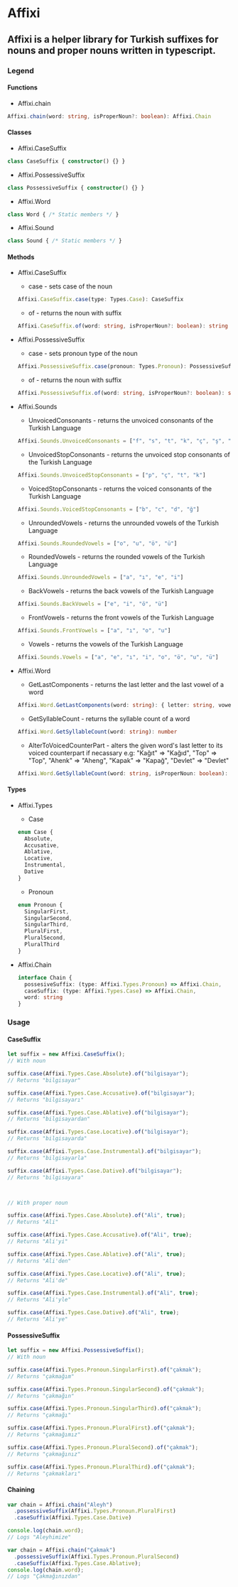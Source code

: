 # Affixi

## Affixi is a helper library for Turkish suffixes for nouns and proper nouns written in typescript.

### Legend

#### Functions

- Affixi.chain

```TypeScript
Affixi.chain(word: string, isProperNoun?: boolean): Affixi.Chain
```

#### Classes

- Affixi.CaseSuffix

```TypeScript
class CaseSuffix { constructor() {} }
```

- Affixi.PossessiveSuffix

```TypeScript
class PossessiveSuffix { constructor() {} }
```

- Affixi.Word

```TypeScript
class Word { /* Static members */ }
```

- Affixi.Sound

```TypeScript
class Sound { /* Static members */ }
```

#### Methods

- Affixi.CaseSuffix

  - case - sets case of the noun

  ```TypeScript
  Affixi.CaseSuffix.case(type: Types.Case): CaseSuffix
  ```

  - of - returns the noun with suffix

  ```TypeScript
  Affixi.CaseSuffix.of(word: string, isProperNoun?: boolean): string
  ```

- Affixi.PossessiveSuffix

  - case - sets pronoun type of the noun

  ```TypeScript
  Affixi.PossessiveSuffix.case(pronoun: Types.Pronoun): PossessiveSuffix
  ```

  - of - returns the noun with suffix

  ```TypeScript
  Affixi.PossessiveSuffix.of(word: string, isProperNoun?: boolean): string
  ```

- Affixi.Sounds

  - UnvoicedConsonants - returns the unvoiced consonants of the Turkish Language

  ```TypeScript
  Affixi.Sounds.UnvoicedConsonants = ["f", "s", "t", "k", "ç", "ş", "h", "p"]
  ```

  - UnvoicedStopConsonants - returns the unvoiced stop consonants of the Turkish Language

  ```TypeScript
  Affixi.Sounds.UnvoicedStopConsonants = ["p", "ç", "t", "k"]
  ```

  - VoicedStopConsonants - returns the voiced consonants of the Turkish Language

  ```TypeScript
  Affixi.Sounds.VoicedStopConsonants = ["b", "c", "d", "ğ"]
  ```

  - UnroundedVowels - returns the unrounded vowels of the Turkish Language

  ```TypeScript
  Affixi.Sounds.RoundedVowels = ["o", "u", "ö", "ü"]
  ```

  - RoundedVowels - returns the rounded vowels of the Turkish Language

  ```TypeScript
  Affixi.Sounds.UnroundedVowels = ["a", "ı", "e", "i"]
  ```

  - BackVowels - returns the back vowels of the Turkish Language

  ```TypeScript
  Affixi.Sounds.BackVowels = ["e", "i", "ö", "ü"]
  ```

  - FrontVowels - returns the front vowels of the Turkish Language

  ```TypeScript
  Affixi.Sounds.FrontVowels = ["a", "ı", "o", "u"]
  ```

  - Vowels - returns the vowels of the Turkish Language

  ```TypeScript
  Affixi.Sounds.Vowels = ["a", "e", "ı", "i", "o", "ö", "u", "ü"]
  ```

- Affixi.Word

  - GetLastComponents - returns the last letter and the last vowel of a word

  ```TypeScript
  Affixi.Word.GetLastComponents(word: string): { letter: string, vowel: string }
  ```

  - GetSyllableCount - returns the syllable count of a word

  ```TypeScript
  Affixi.Word.GetSyllableCount(word: string): number
  ```

  - AlterToVoicedCounterPart - alters the given word's last letter to its voiced counterpart if necassary e.g: "Kağıt" => "Kağıd", "Top" => "Top", "Ahenk" => "Aheng", "Kapak" => "Kapağ", "Devlet" => "Devlet"

  ```TypeScript
  Affixi.Word.GetSyllableCount(word: string, isProperNoun: boolean): string
  ```

#### Types

- Affixi.Types

  - Case

  ```Typescript
  enum Case {
    Absolute,
    Accusative,
    Ablative,
    Locative,
    Instrumental,
    Dative
  }
  ```

  - Pronoun

  ```Typescript
  enum Pronoun {
    SingularFirst,
    SingularSecond,
    SingularThird,
    PluralFirst,
    PluralSecond,
    PluralThird
  }
  ```

- Affixi.Chain

  ```Typescript
  interface Chain {
    possesiveSuffix: (type: Affixi.Types.Pronoun) => Affixi.Chain,
    caseSuffix: (type: Affixi.Types.Case) => Affixi.Chain,
    word: string
  }
  ```

### Usage

#### CaseSuffix

```TypeScript
let suffix = new Affixi.CaseSuffix();
// With noun

suffix.case(Affixi.Types.Case.Absolute).of("bilgisayar");
// Returns "bilgisayar"

suffix.case(Affixi.Types.Case.Accusative).of("bilgisayar");
// Returns "bilgisayarı"

suffix.case(Affixi.Types.Case.Ablative).of("bilgisayar");
// Returns "bilgisayardan"

suffix.case(Affixi.Types.Case.Locative).of("bilgisayar");
// Returns "bilgisayarda"

suffix.case(Affixi.Types.Case.Instrumental).of("bilgisayar");
// Returns "bilgisayarla"

suffix.case(Affixi.Types.Case.Dative).of("bilgisayar");
// Returns "bilgisayara"



// With proper noun

suffix.case(Affixi.Types.Case.Absolute).of("Ali", true);
// Returns "Ali"

suffix.case(Affixi.Types.Case.Accusative).of("Ali", true);
// Returns "Ali'yi"

suffix.case(Affixi.Types.Case.Ablative).of("Ali", true);
// Returns "Ali'den"

suffix.case(Affixi.Types.Case.Locative).of("Ali", true);
// Returns "Ali'de"

suffix.case(Affixi.Types.Case.Instrumental).of("Ali", true);
// Returns "Ali'yle"

suffix.case(Affixi.Types.Case.Dative).of("Ali", true);
// Returns "Ali'ye"

```

#### PossessiveSuffix

```TypeScript
let suffix = new Affixi.PossessiveSuffix();
// With noun

suffix.case(Affixi.Types.Pronoun.SingularFirst).of("çakmak");
// Returns "çakmağım"

suffix.case(Affixi.Types.Pronoun.SingularSecond).of("çakmak");
// Returns "çakmağın"

suffix.case(Affixi.Types.Pronoun.SingularThird).of("çakmak");
// Returns "çakmağı"

suffix.case(Affixi.Types.Pronoun.PluralFirst).of("çakmak");
// Returns "çakmağımız"

suffix.case(Affixi.Types.Pronoun.PluralSecond).of("çakmak");
// Returns "çakmağınız"

suffix.case(Affixi.Types.Pronoun.PluralThird).of("çakmak");
// Returns "çakmakları"
```

#### Chaining

```TypeScript
var chain = Affixi.chain("Aleyh")
  .possessiveSuffix(Affixi.Types.Pronoun.PluralFirst)
  .caseSuffix(Affixi.Types.Case.Dative)

console.log(chain.word);
// Logs "Aleyhimize"

var chain = Affixi.chain("Çakmak")
  .possessiveSuffix(Affixi.Types.Pronoun.PluralSecond)
  .caseSuffix(Affixi.Types.Case.Ablative);
console.log(chain.word);
// Logs "Çakmağınızdan"
```
